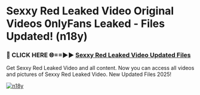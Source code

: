# Sexxy Red Leaked Video Original Videos 0nlyFans Leaked - Files Updated! (n18y)

<h3>🔴 CLICK HERE 🌐==►► <a href="https://tinyurl.com/4seja8ks" rel="nofollow">Sexxy Red Leaked Video Updated Files</a></h3>

Get Sexxy Red Leaked Video and all content. Now you can access all videos and pictures of Sexxy Red Leaked Video. New Updated Files 2025!

[![n18y](https://i.imgur.com/EWjZXRe.gif)](https://tinyurl.com/4seja8ks)

